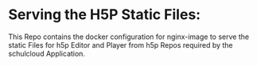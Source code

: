 # Serving the H5P Static Files:
This Repo contains the docker configuration for nginx-image to serve the static Files for h5p Editor and Player from h5p Repos required by the schulcloud Application.